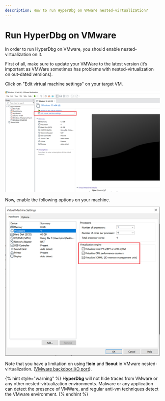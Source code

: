 ```yaml
---
description: How to run HyperDbg on VMware nested-virtualization?
---
```


# Run HyperDbg on VMware

In order to run HyperDbg on VMware, you should enable nested-virtualization on it.

First of all, make sure to update your VMWare to the latest version \(it’s important as VMWare sometimes has problems with nested-virtualization on out-dated versions\).

Click on "Edit virtual machine settings" on your target VM.

![](../../.gitbook/assets/nested-virtualization-vmware1.png)

Now, enable the following options on your machine.

![](../../.gitbook/assets/nested-virtualization-vmware2.png)

Note that you have a limitation on using **!ioin** and **!ioout** in VMware nested-virtualization. \([VMware backdoor I/O port](https://docs.hyperdbg.org/tips-and-tricks/nested-virtualization-environments/vmware-backdoor-io-ports)\).

{% hint style="warning" %}
**HyperDbg** will not hide traces from VMware or any other nested-virtualization environments. Malware or any application can detect the presence of VMWare, and regular anti-vm techniques detect the VMware environment.
{% endhint %}



